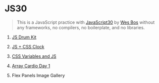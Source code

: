 # JS30

> This is a JavaScript practice with [JavaScript30](https://javascript30.com/) by [Wes Bos](https://github.com/wesbos) without any frameworks, no compilers, no boilerplate, and no libraries.

1. [JS Drum Kit](https://github.com/amelieyeh/JS30/blob/master/01-JSDrumKit/README.md)

2. [JS + CSS Clock](https://github.com/amelieyeh/JS30/blob/master/02-JS%2BCSSClock/README.md)

3. [CSS Variables and JS](https://github.com/amelieyeh/JS30/blob/master/03-CSS%20Variables%20and%20JS/README.md)

4. [Array Cardio Day 1](https://github.com/amelieyeh/JS30/blob/master/04-Array%20cardio%20day%201/README.md)

5. Flex Panels Image Gallery
